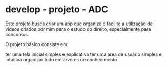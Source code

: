 # develop - projeto - ADC
Este projeto busca criar um app que organize e facilite a utilização de vídeos criados por mim para o estudo do direito, especialmente para concursos.

O projeto básico consiste em:

ter uma tela inicial simples e explicativa
ter uma área de usuário simples e intuitiva
organizar tudo em árvores de conhecimento
